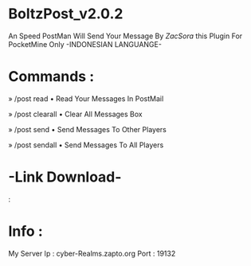 # BoltzPost_v2.0.2
  An Speed PostMan Will Send Your Message
             By  _ZacSora_
     this Plugin For PocketMine Only
         -INDONESIAN LANGUANGE-

 # Commands : 
  
  » /post read
     • Read Your Messages In PostMail

  » /post clearall
     • Clear All Messages Box

  » /post send
     • Send Messages To Other Players

  » /post sendall
     • Send Messages To All Players

 #    -Link Download-

  :


 # Info :
  My Server
 Ip : cyber-Realms.zapto.org
 Port : 19132
 

